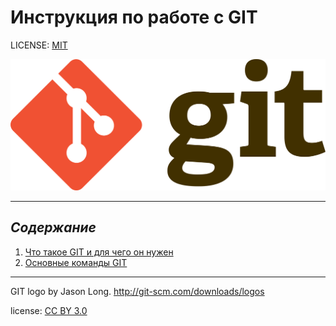 # Инструкция по работе с GIT

LICENSE: [MIT](license.md)

![логотипGIT](./logo/Git-logo.svg.png)

---
## *Содержание*
1. [Что такое GIT и для чего он нужен](./tentang.md)
2. [Основные команды GIT](./perintah.md)






---

GIT logo by Jason Long. http://git-scm.com/downloads/logos

license: [CC BY 3.0](https://creativecommons.org/licenses/by/3.0/)